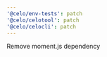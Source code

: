 ```yaml
---
'@celo/env-tests': patch
'@celo/celotool': patch
'@celo/celocli': patch
---
```


Remove moment.js dependency
